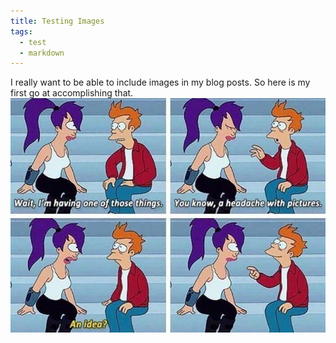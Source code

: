 ```yaml
---
title: Testing Images
tags:
  - test
  - markdown
---
```

I really want to be able to include images in my blog posts. So here is my first go at accomplishing that. 
![Futurama Meme](images/futurama.jpeg)

